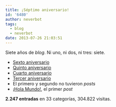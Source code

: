 ```yaml
---
title: ¡Séptimo aniversario!
id: '6480'
author: neverbot
tags:
  - blog
  - neverbot
date: 2013-07-26 21:03:51
---
```


Siete años de _blog_. Ni uno, ni dos, ni tres: siete.

*   [Sexto aniversario](/sexto-aniversario/)
*   [Quinto aniversario](/quinto-aniversario/)
*   [Cuarto aniversario](/cuarto-aniversario-de-neverbot-com/)
*   [Tercer aniversario](/tercer-aniversario-del-blog/)
*   El primero y segundo no tuvieron _posts_
*   [¡Hola Mundo!](/hello-world/), el primer _post_

**2.247 entradas** en 33 categorías, 304.822 visitas.